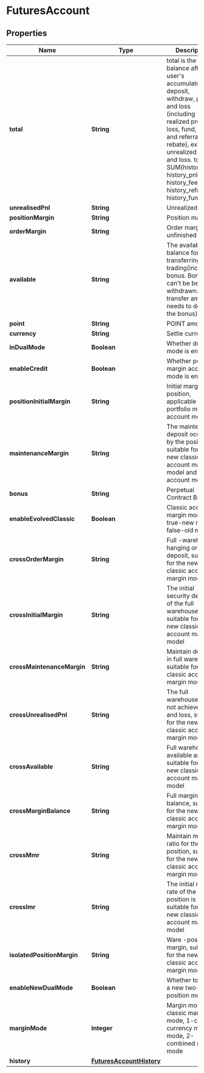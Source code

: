 
# FuturesAccount

## Properties

Name | Type | Description | Notes
------------ | ------------- | ------------- | -------------
**total** | **String** | total is the balance after the user&#39;s accumulated deposit, withdraw, profit and loss (including realized profit and loss, fund, fee and referral rebate), excluding unrealized profit and loss.  total &#x3D; SUM(history_dnw, history_pnl, history_fee, history_refr, history_fund) |  [optional]
**unrealisedPnl** | **String** | Unrealized PNL |  [optional]
**positionMargin** | **String** | Position margin |  [optional]
**orderMargin** | **String** | Order margin of unfinished orders |  [optional]
**available** | **String** | The available balance for transferring or trading(including bonus.  Bonus can&#39;t be be withdrawn. The transfer amount needs to deduct the bonus) |  [optional]
**point** | **String** | POINT amount |  [optional]
**currency** | **String** | Settle currency |  [optional]
**inDualMode** | **Boolean** | Whether dual mode is enabled |  [optional]
**enableCredit** | **Boolean** | Whether portfolio margin account mode is enabled |  [optional]
**positionInitialMargin** | **String** | Initial margin position, applicable to the portfolio margin account model |  [optional]
**maintenanceMargin** | **String** | The maintenance deposit occupied by the position is suitable for the new classic account margin model and unified account model |  [optional]
**bonus** | **String** | Perpetual Contract Bonus |  [optional]
**enableEvolvedClassic** | **Boolean** | Classic account margin mode, true-new mode, false-old mode |  [optional]
**crossOrderMargin** | **String** | Full -warehouse hanging order deposit, suitable for the new classic account margin model |  [optional]
**crossInitialMargin** | **String** | The initial security deposit of the full warehouse is suitable for the new classic account margin model |  [optional]
**crossMaintenanceMargin** | **String** | Maintain deposit in full warehouse, suitable for new classic account margin models |  [optional]
**crossUnrealisedPnl** | **String** | The full warehouse does not achieve profit and loss, suitable for the new classic account margin model |  [optional]
**crossAvailable** | **String** | Full warehouse available amount, suitable for the new classic account margin model |  [optional]
**crossMarginBalance** | **String** | Full margin balance, suitable for the new classic account margin model |  [optional]
**crossMmr** | **String** | Maintain margin ratio for the full position, suitable for the new classic account margin model |  [optional]
**crossImr** | **String** | The initial margin rate of the full position is suitable for the new classic account margin model |  [optional]
**isolatedPositionMargin** | **String** | Ware -position margin, suitable for the new classic account margin model |  [optional]
**enableNewDualMode** | **Boolean** | Whether to open a new two-way position mode |  [optional]
**marginMode** | **Integer** | Margin mode, 0-classic margin mode, 1-cross-currency margin mode, 2-combined margin mode |  [optional]
**history** | [**FuturesAccountHistory**](FuturesAccountHistory.md) |  |  [optional]

